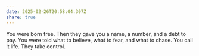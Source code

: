 ```yaml
---
date: 2025-02-26T20:58:04.307Z
share: true
---
```

You were born free. Then they gave you a name, a number, and a debt to pay. You were told what to believe, what to fear, and what to chase. You call it life. They take control.